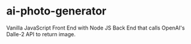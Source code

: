 # ai-photo-generator  

Vanilla JavaScript Front End with Node JS Back End that calls OpenAI's Dalle-2 API to return image.
